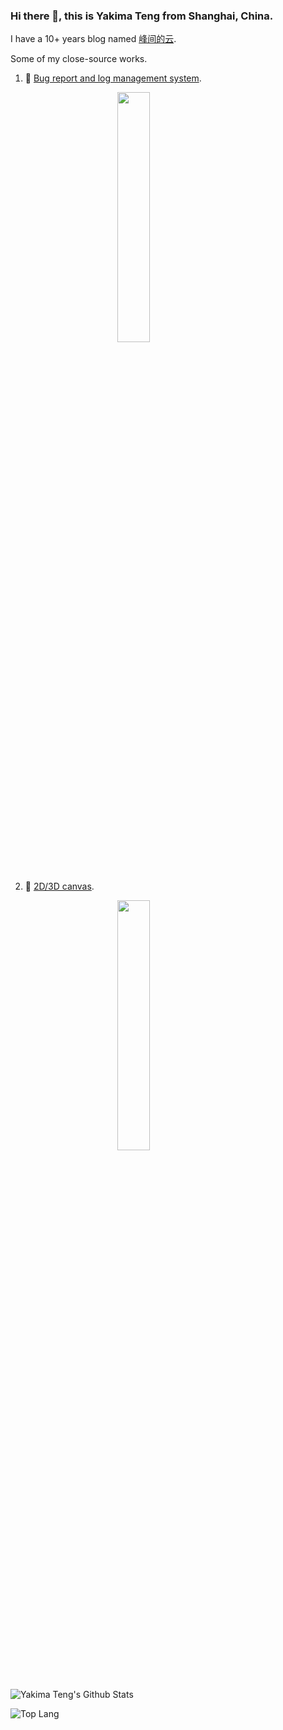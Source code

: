 ### Hi there 👋, this is Yakima Teng from Shanghai, China.

I have a 10+ years blog named [峰间的云](https://www.orzzone.com).

<!--
Books I read recent years are displayed here: [豆瓣·我读过的书](https://book.douban.com/people/cleveryun/collect?sort=time&start=0&filter=all&mode=list&tags_sort=count).

Here is my A4-paper-printable CV (updated in 2018): [English Edition](https://www.orzzone.com/projects/html5-cli/htmls/cv/index_en.html) and [中文版](https://www.orzzone.com/projects/html5-cli/htmls/cv/index_cn.html).
-->

Some of my close-source works.

1. 🔭 [Bug report and log management system](https://www.verybugs.com).

<img src="https://cdn.orzzone.com/verybugs/bug-script-report.png" style="display:block;margin:0 auto;width:32%;">

2. 🌱 [2D/3D canvas](https://www.veryhouses.com/).

<img src="https://cdn.orzzone.com/veryhouses/veryhouses-3d.png" style="display:block;margin:0 auto;width:32%;">


![Yakima Teng's Github Stats](https://github-readme-stats.vercel.app/api?username=Yakima-Teng&count_private=true&show_icons=true&title_color=fff&icon_color=79ff97&text_color=9f9f9f&bg_color=151515&hide=[%22contribs%22])


![Top Lang](https://github-readme-stats.vercel.app/api/top-langs/?username=Yakima-Teng&layout=compact)


<!--
**Yakima-Teng/Yakima-Teng** is a ✨ _special_ ✨ repository because its `README.md` (this file) appears on your GitHub profile.

Here are some ideas to get you started:

- 🔭 I’m currently working on ...
- 🌱 I’m currently learning ...
- 👯 I’m looking to collaborate on ...
- 🤔 I’m looking for help with ...
- 💬 Ask me about ...
- 📫 How to reach me: ...
- 😄 Pronouns: ...
- ⚡ Fun fact: ...
-->
